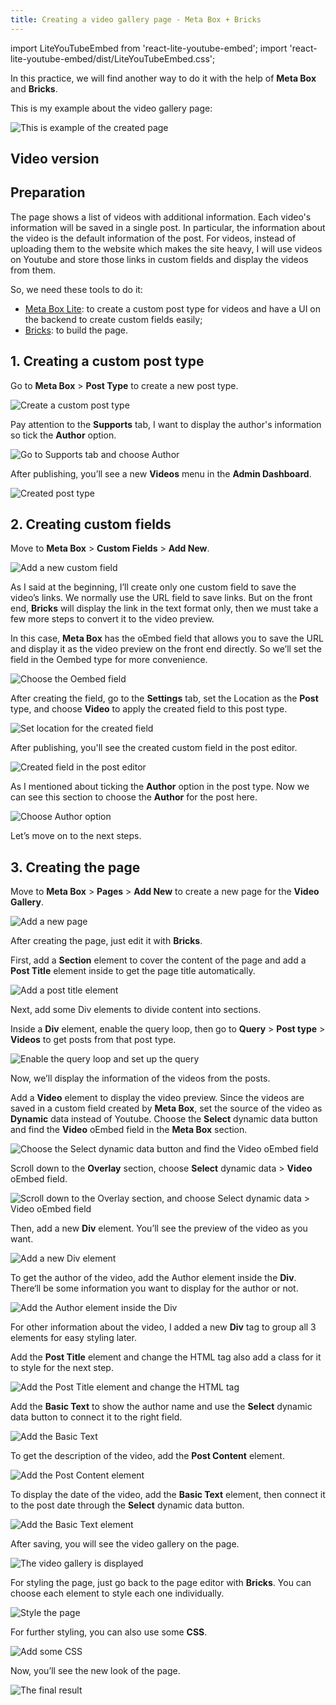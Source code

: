 ```yaml
---
title: Creating a video gallery page - Meta Box + Bricks
---
```

import LiteYouTubeEmbed from 'react-lite-youtube-embed';
import 'react-lite-youtube-embed/dist/LiteYouTubeEmbed.css';

In this practice, we will find another way to do it with the help of **Meta Box** and **Bricks**.

This is my example about the video gallery page:

![This is example of the created page](https://i.imgur.com/n9yefb4.png)
## Video version

<LiteYouTubeEmbed id='zfcyY0aDZ9U' />

## Preparation

The page shows a list of videos with additional information. Each video's information will be saved in a single post. In particular, the information about the video is the default information of the post. For videos, instead of uploading them to the website which makes the site heavy, I will use videos on Youtube and store those links in custom fields and display the videos from them.

So, we need these tools to do it:

* [Meta Box Lite](https://metabox.io/lite/): to create a custom post type for videos and have a UI on the backend to create custom fields easily;
* [Bricks](https://bricksbuilder.io/): to build the page.

## 1. Creating a custom post type

Go to **Meta Box** > **Post Type** to create a new post type.

![Create a custom post type](https://i.imgur.com/THfH67F.png)

Pay attention to the **Supports** tab, I want to display the author's information so tick the **Author** option.

![Go to Supports tab and choose Author](https://i.imgur.com/HUAflgc.png)

After publishing, you’ll see a new **Videos** menu in the **Admin Dashboard**.

![Created post type](https://i.imgur.com/dc5Rg1k.png)

## 2. Creating custom fields

Move to **Meta Box** > **Custom Fields** > **Add New**.

![Add a new custom field](https://i.imgur.com/dWxukiv.png)

As I said at the beginning, I’ll create only one custom field to save the video’s links. We normally use the URL field to save links. But on the front end, **Bricks** will display the link in the text format only, then we must take a few more steps to convert it to the video preview.

In this case, **Meta Box** has the oEmbed field that allows you to save the URL and display it as the video preview on the front end directly. So we’ll set the field in the Oembed type for more convenience.

![Choose the Oembed field](https://i.imgur.com/GlCjtlq.png)

After creating the field, go to the **Settings** tab, set the Location as the **Post** type, and choose **Video** to apply the created field to this post type.

![Set location for the created field](https://i.imgur.com/gW76P1w.png)

After publishing, you'll see the created custom field in the post editor.

![Created field in the post editor](https://i.imgur.com/vJ0CAja.png)

As I mentioned about ticking the **Author** option in the post type. Now we can see this section to choose the **Author** for the post here.

![Choose Author option](https://i.imgur.com/9ABCggh.png)

Let’s move on to the next steps.

## 3. Creating the page

Move to **Meta Box** > **Pages** > **Add New** to create a new page for the **Video Gallery**.

![Add a new page](https://i.imgur.com/WoeAcXy.png)

After creating the page, just edit it with **Bricks**.

First, add a **Section** element to cover the content of the page and add a **Post Title** element inside to get the page title automatically.

![Add a post title element](https://i.imgur.com/04MTJ9Q.gif)

Next, add some Div elements to divide content into sections.

Inside a **Div** element, enable the query loop, then go to **Query** > **Post type** > **Videos** to get posts from that post type.

![Enable the query loop and set up the query](https://i.imgur.com/1IAcH0j.png)

Now, we’ll display the information of the videos from the posts.

Add a **Video** element to display the video preview. Since the videos are saved in a custom field created by **Meta Box**, set the source of the video as **Dynamic** data instead of Youtube.
Choose the **Select** dynamic data button and find the **Video** oEmbed field in the **Meta Box** section.

![Choose the Select dynamic data button and find the Video oEmbed field](https://i.imgur.com/0wZwP3f.png)

Scroll down to the **Overlay** section, choose **Select** dynamic data > **Video** oEmbed field.

![Scroll down to the Overlay section, and choose Select dynamic data > Video oEmbed field](https://i.imgur.com/EsjSm8G.gif)

 Then, add a new **Div** element. You’ll see the preview of the video as you want.

![Add a new Div element](https://i.imgur.com/RnYUCY4.png)

To get the author of the video, add the Author element inside the **Div**. There‘ll be some information you want to display for the author or not.

![Add the Author element inside the Div](https://i.imgur.com/bvTN4lN.png)

For other information about the video, I added a new **Div** tag to group all 3 elements for easy styling later.

Add the **Post Title** element and change the HTML tag also add a class for it to style for the next step.

![Add the Post Title element and change the HTML tag](https://i.imgur.com/XQ7pM1E.png)

Add the **Basic Text** to show the author name and use the **Select** dynamic data button to connect it to the right field.

![Add the Basic Text](https://i.imgur.com/8BmLWMT.png)

To get the description of the video, add the **Post Content** element.

![Add the Post Content element](https://i.imgur.com/2WIup8b.png)

To display the date of the video, add the **Basic Text** element, then connect it to the post date through the **Select** dynamic data button.

![Add the Basic Text element](https://i.imgur.com/kl2W7AF.png)

After saving, you will see the video gallery on the page.

![The video gallery is displayed](https://i.imgur.com/ozwIB07.png)

For styling the page, just go back to the page editor with **Bricks**. You can choose each element to style each one individually.

![Style the page](https://i.imgur.com/01HYy7f.png)

For further styling, you can also use some **CSS**.

![Add some CSS](https://i.imgur.com/Vee375q.png)

Now, you’ll see the new look of the page.

![The final result](https://i.imgur.com/n9yefb4.png)
